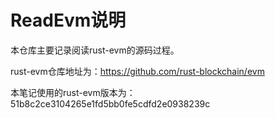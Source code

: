 # ReadEvm说明

本仓库主要记录阅读rust-evm的源码过程。

rust-evm仓库地址为：https://github.com/rust-blockchain/evm

本笔记使用的rust-evm版本为：51b8c2ce3104265e1fd5bb0fe5cdfd2e0938239c

